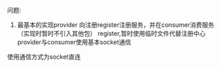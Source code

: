 问题:
1. 最基本的实现provider 向注册register注册服务，并在consumer消费服务（实现时暂时不引入其他包）
    register,暂时使用临时文件代替注册中心
    provider与consumer使用基本socket通信

使用通信方式为socket直连